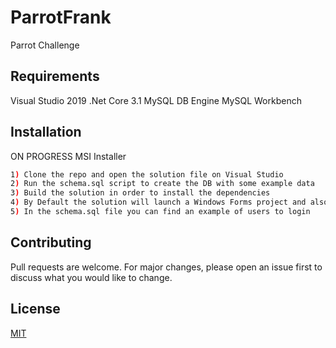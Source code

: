 # ParrotFrank

Parrot Challenge

## Requirements
Visual Studio 2019
.Net Core 3.1
MySQL DB Engine
MySQL Workbench

## Installation

ON PROGRESS
MSI Installer

```bash
1) Clone the repo and open the solution file on Visual Studio 
2) Run the schema.sql script to create the DB with some example data
3) Build the solution in order to install the dependencies 
4) By Default the solution will launch a Windows Forms project and also a Web API project
5) In the schema.sql file you can find an example of users to login 
```

## Contributing
Pull requests are welcome. For major changes, please open an issue first to discuss what you would like to change.

## License
[MIT](https://choosealicense.com/licenses/mit/)
